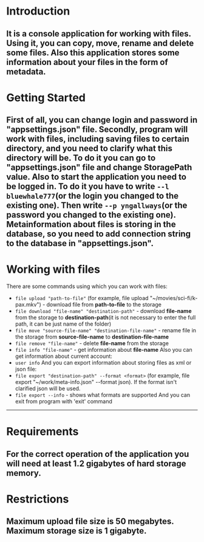 # Introduction 
It is a console application for working with files. Using it, you can copy, move, rename and delete some files. 
Also this application stores some information about your files in the form of metadata.
---

# Getting Started
First of all, you can change login and password in "appsettings.json" file. Secondly, program will work with files, including 
saving files to certain directory, and you need to clarify what this directory will be. 
To do it you can go to "appsettings.json" file and change StoragePath value.
Also to start the application you need to be logged in. To do it you have to write `--l bluewhale777`(or the login you 
changed to the existing one). Then write `--p yngallways`(or the password you changed to the existing one). 
Metainformation about files is storing in the database, so you need to add connection string to the database in "appsettings.json".
---

# Working with files
There are some commands using which you can work with files:
- `file upload "path-to-file"` (for example, file upload "~/movies/sci-fi/k-pax.mkv") - download file from **path-to-file** to the storage
- `file download "file-name" "destination-path"` - download **file-name** from the storage to **destination-path**(it is not necessary to enter the full path, it can be just name of the folder)
- `file move "source-file-name" "destination-file-name"` - rename file in the storage from **source-file-name** to **destination-file-name**
- `file remove "file-name"` - delete **file-name** from the storage
- `file info "file-name"` - get information about **file-name**
Also you can get information about current account:
- `user info`
And you can export information about storing files as xml or json file:
- `file export "destination-path" --format <format>` (for example, file export "~/work/meta-info.json" --format json). If the format isn't clarified 
json will be used.
- `file export --info` - shows what formats are supported
And you can exit from program with 'exit' command
---

# Requirements
For the correct operation of the application you will need at least 1.2 gigabytes of hard storage memory.
---

# Restrictions
Maximum upload file size is 50 megabytes. Maximum storage size is 1 gigabyte.
---
